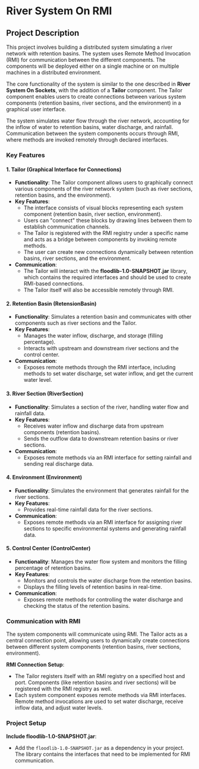# River System On RMI

## Project Description

This project involves building a distributed system simulating a river network with retention basins. The system uses Remote Method Invocation (RMI) for communication between the different components. The components will be deployed either on a single machine or on multiple machines in a distributed environment.

The core functionality of the system is similar to the one described in **River System On Sockets**, with the addition of a **Tailor** component. The Tailor component enables users to create connections between various system components (retention basins, river sections, and the environment) in a graphical user interface. 

The system simulates water flow through the river network, accounting for the inflow of water to retention basins, water discharge, and rainfall. Communication between the system components occurs through RMI, where methods are invoked remotely through declared interfaces.

### Key Features

#### 1. **Tailor (Graphical Interface for Connections)**
- **Functionality**: The Tailor component allows users to graphically connect various components of the river network system (such as river sections, retention basins, and the environment).
- **Key Features**:
  - The interface consists of visual blocks representing each system component (retention basin, river section, environment).
  - Users can "connect" these blocks by drawing lines between them to establish communication channels.
  - The Tailor is registered with the RMI registry under a specific name and acts as a bridge between components by invoking remote methods.
  - The user can create new connections dynamically between retention basins, river sections, and the environment.
- **Communication**:
  - The Tailor will interact with the **floodlib-1.0-SNAPSHOT.jar** library, which contains the required interfaces and should be used to create RMI-based connections.
  - The Tailor itself will also be accessible remotely through RMI.

#### 2. **Retention Basin (RetensionBasin)**
- **Functionality**: Simulates a retention basin and communicates with other components such as river sections and the Tailor.
- **Key Features**:
  - Manages the water inflow, discharge, and storage (filling percentage).
  - Interacts with upstream and downstream river sections and the control center.
- **Communication**:
  - Exposes remote methods through the RMI interface, including methods to set water discharge, set water inflow, and get the current water level.

#### 3. **River Section (RiverSection)**
- **Functionality**: Simulates a section of the river, handling water flow and rainfall data.
- **Key Features**:
  - Receives water inflow and discharge data from upstream components (retention basins).
  - Sends the outflow data to downstream retention basins or river sections.
- **Communication**:
  - Exposes remote methods via an RMI interface for setting rainfall and sending real discharge data.

#### 4. **Environment (Environment)**
- **Functionality**: Simulates the environment that generates rainfall for the river sections.
- **Key Features**:
  - Provides real-time rainfall data for the river sections.
- **Communication**:
  - Exposes remote methods via an RMI interface for assigning river sections to specific environmental systems and generating rainfall data.

#### 5. **Control Center (ControlCenter)**
- **Functionality**: Manages the water flow system and monitors the filling percentage of retention basins.
- **Key Features**:
  - Monitors and controls the water discharge from the retention basins.
  - Displays the filling levels of retention basins in real-time.
- **Communication**:
  - Exposes remote methods for controlling the water discharge and checking the status of the retention basins.

### Communication with RMI

The system components will communicate using RMI. The Tailor acts as a central connection point, allowing users to dynamically create connections between different system components (retention basins, river sections, environment).

**RMI Connection Setup**:
- The Tailor registers itself with an RMI registry on a specified host and port. Components (like retention basins and river sections) will be registered with the RMI registry as well.
- Each system component exposes remote methods via RMI interfaces. Remote method invocations are used to set water discharge, receive inflow data, and adjust water levels.

### Project Setup

**Include floodlib-1.0-SNAPSHOT.jar**:
   - Add the `floodlib-1.0-SNAPSHOT.jar` as a dependency in your project. The library contains the interfaces that need to be implemented for RMI communication.
   
